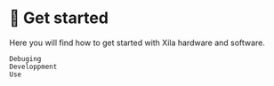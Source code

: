 # 🏃 Get started

Here you will find how to get started with Xila hardware and software.

```{toctree}
Debuging
Developpment
Use
```